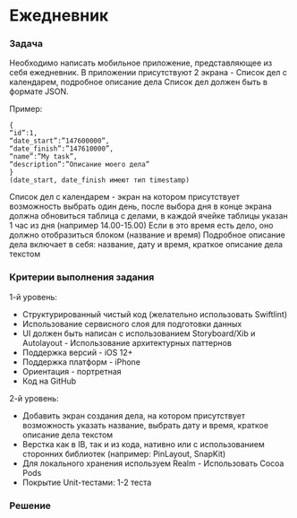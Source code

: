 # Ежедневник

### Задача
Необходимо написать мобильное приложение, представляющее из себя ежедневник. В приложении присутствуют 2 экрана - Список дел с календарем, подробное описание дела
Список дел должен быть в формате JSON.

Пример:

```
{
“id”:1,
“date_start”:”147600000”,
“date_finish”:”147610000”,
“name”:”My task”,
“description”:”Описание моего дела”
}
(date_start, date_finish имеют тип timestamp)
```

Список дел с календарем - экран на котором присутствует возможность выбрать один день, после выбора дня в конце экрана должна обновиться таблица с делами, в каждой ячейке таблицы указан 1 час из дня (например 14.00-15.00)
Если в это время есть дело, оно должно отобразиться блоком (название и время)
Подробное описание дела включает в себя: название, дату и время, краткое описание дела текстом

### Критерии выполнения задания
1-й уровень:
* Структурированный чистый код (желательно использовать Swiftlint)
* Использование сервисного слоя для подготовки данных
* UI должен быть написан с использованием Storyboard/Xib и Autolayout - Использование архитектурных паттернов
* Поддержка версий - iOS 12+
* Поддержка платформ - iPhone
* Ориентация - портретная
* Код на GitHub

2-й уровень:
* Добавить экран создания дела, на котором присутствует возможность указать название, выбрать дату и время, краткое описание дела текстом
* Верстка как в IB, так и из кода, нативно или с использованием сторонних
библиотек (например: PinLayout, SnapKit)
* Для локального хранения используем Realm - Использовать Cocoa Pods
* Покрытие Unit-тестами: 1-2 теста

### Решение
